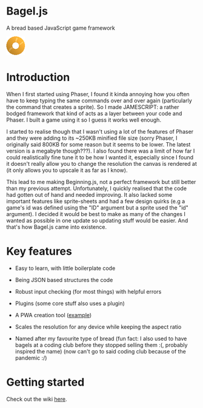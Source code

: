 # Bagel.js
A bread based JavaScript game framework

![alt text](https://github.com/hedgehog125/Bagel.js/blob/veryVeryUnstable/assets/imgs/bagel.png "The Bagel.js Logo")

# Introduction
When I first started using Phaser, I found it kinda annoying how you often have to keep typing the same commands over and over again (particularly the command that creates a sprite). So I made JAMESCRIPT: a rather bodged framework that kind of acts as a layer between your code and Phaser. I built a game using it so I guess it works well enough.

I started to realise though that I wasn't using a lot of the features of Phaser and they were adding to its ~250KB minified file size (sorry Phaser, I originally said 800KB for some reason but it seems to be lower. The latest version is a megabyte though???). I also found there was a limit of how far I could realistically fine tune it to be how I wanted it, especially since I found it doesn't really allow you to change the resolution the canvas is rendered at (it only allows you to upscale it as far as I know).

This lead to me making Beginning.js, not a perfect framework but still better than my previous attempt. Unfortunately, I quickly realised that the code had gotten out of hand and needed improving. It also lacked some important features like sprite-sheets and had a few design quirks (e.g a game's id was defined using the "ID" argument but a sprite used the "id" argument). I decided it would be best to make as many of the changes I wanted as possible in one update so updating stuff would be easier. And that's how Bagel.js came into existence.

# Key features
 * Easy to learn, with little boilerplate code
 * Being JSON based structures the code
 * Robust input checking (for most things) with helpful errors
 * Plugins (some core stuff also uses a plugin)
 * A PWA creation tool ([example](http://hedgehog125.github.io/Bagel-PWA/))
 * Scales the resolution for any device while keeping the aspect ratio

 * Named after my favourite type of bread (fun fact: I also used to have bagels at a coding club before they stopped selling them :(, probably inspired the name)
 (now can't go to said coding club because of the pandemic :/)

 # Getting started
 Check out the wiki [here](https://github.com/hedgehog125/Bagel.js/wiki).
